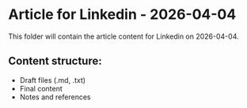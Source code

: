 # Article for Linkedin - 2026-04-04

This folder will contain the article content for Linkedin on 2026-04-04.

## Content structure:
- Draft files (.md, .txt)
- Final content
- Notes and references
